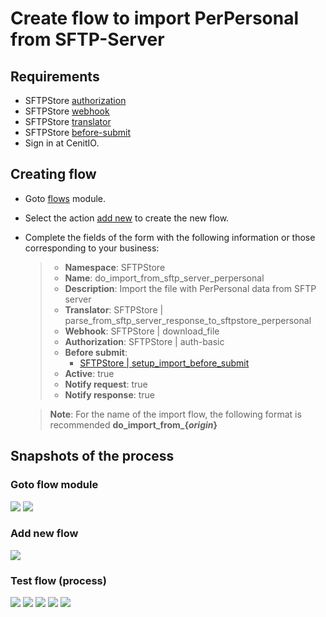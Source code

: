 # Create flow to import PerPersonal from SFTP-Server

## Requirements

* SFTPStore [authorization](../authorizations/sftp-store.md)
* SFTPStore [webhook](../webhooks/sftp-store-download-file.md)
* SFTPStore [translator](../translators/parse_from_sftp_server_download_response_to_sftpstore_perpersonal.md)
* SFTPStore [before-submit](../algorithms/sftpstore-setup_import_before_submit.md)
* Sign in at CenitIO.[<i class="fa fa-external-link" aria-hidden="true"></i>](https://cenit.io/users/sign_in)

## Creating flow

* Goto [flows](https://cenit.io/flow) module.
* Select the action [add new](https://cenit.io/flow/new) to create the new flow.
* Complete the fields of the form with the following information or those corresponding to your business:

    >- **Namespace**: SFTPStore
    >- **Name**: do_import_from_sftp_server_perpersonal
    >- **Description**: Import the file with PerPersonal data from SFTP server
    >- **Translator**: SFTPStore | parse_from_sftp_server_response_to_sftpstore_perpersonal
    >- **Webhook**: SFTPStore | download_file
    >- **Authorization**: SFTPStore | auth-basic
    >- **Before submit**: 
    >   - [SFTPStore | setup_import_before_submit](../algorithms/sftpstore-setup_import_before_submit)
    >- **Active**: true
    >- **Notify request**: true
    >- **Notify response**: true

    > **Note**: For the name of the import flow, the following format is recommended **do_import_from\_\{*origin*\}**

## Snapshots of the process

### Goto flow module

   ![](assets/snapshots/sftp-store-flow/snapshots-001.png)
   ![](assets/snapshots/sftp-store-flow/snapshots-002.png)
    
### Add new flow

   ![](assets/snapshots/sftp-store-flow/snapshots-303.png)

### Test flow (process)

   ![](assets/snapshots/sftp-store-flow/snapshots-304.png)
   ![](assets/snapshots/sftp-store-flow/snapshots-305.png)
   ![](assets/snapshots/sftp-store-flow/snapshots-306.png)
   ![](assets/snapshots/sftp-store-flow/snapshots-307.png)
   ![](assets/snapshots/sftp-store-flow/snapshots-308.png)
